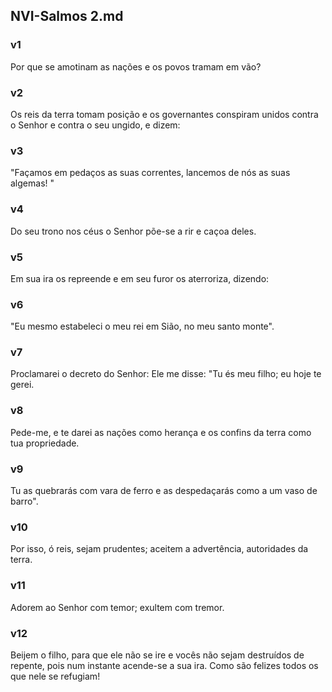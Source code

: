## NVI-Salmos 2.md
### v1
 Por que se amotinam as nações e os povos tramam em vão?
### v2
 Os reis da terra tomam posição e os governantes conspiram unidos contra o Senhor e contra o seu ungido, e dizem:
### v3
 "Façamos em pedaços as suas correntes, lancemos de nós as suas algemas! "
### v4
 Do seu trono nos céus o Senhor põe-se a rir e caçoa deles.
### v5
 Em sua ira os repreende e em seu furor os aterroriza, dizendo:
### v6
 "Eu mesmo estabeleci o meu rei em Sião, no meu santo monte".
### v7
 Proclamarei o decreto do Senhor: Ele me disse: "Tu és meu filho; eu hoje te gerei.
### v8
 Pede-me, e te darei as nações como herança e os confins da terra como tua propriedade.
### v9
 Tu as quebrarás com vara de ferro e as despedaçarás como a um vaso de barro".
### v10
 Por isso, ó reis, sejam prudentes; aceitem a advertência, autoridades da terra.
### v11
 Adorem ao Senhor com temor; exultem com tremor.
### v12
 Beijem o filho, para que ele não se ire e vocês não sejam destruídos de repente, pois num instante acende-se a sua ira. Como são felizes todos os que nele se refugiam!
